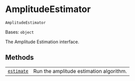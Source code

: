 # AmplitudeEstimator

`AmplitudeEstimator`

Bases: `object`

The Amplitude Estimation interface.

## Methods

|                                                                                                                                                           |                                         |
| --------------------------------------------------------------------------------------------------------------------------------------------------------- | --------------------------------------- |
| [`estimate`](qiskit.algorithms.AmplitudeEstimator.estimate#qiskit.algorithms.AmplitudeEstimator.estimate "qiskit.algorithms.AmplitudeEstimator.estimate") | Run the amplitude estimation algorithm. |
